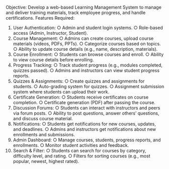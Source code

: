 Objective: Develop a web-based Learning Management System to
manage and deliver training materials, track employee progress, and
handle certifications.
Features Required:
1. User Authentication:
○ Admin and student login systems.
○ Role-based access (Admin, Instructor, Student).
2. Course Management:
○ Admins can create courses, upload course materials (videos,
PDFs, PPTs).
○ Categorize courses based on topics.
○ Ability to update course details (e.g., name, description,
materials).
3. Course Enrollment:
○ Students can browse courses and enroll.
○ Ability to view course details before enrolling.
4. Progress Tracking:
○ Track student progress (e.g., modules completed, quizzes
passed).
○ Admins and instructors can view student progress reports.
5. Quizzes & Assignments:
○ Create quizzes and assignments for students.
○ Auto-grading system for quizzes.
○ Assignment submission system where students can upload
their work.
6. Certificate Generation:
○ Students receive certificates on course completion.
○ Certificate generation (PDF) after passing the course.
7. Discussion Forums:
○ Students can interact with instructors and peers via forum
posts.
○ Ability to post questions, answer others’ questions, and
discuss course material.
8. Notifications:
○ Students get notifications for new courses, updates, and
deadlines.
○ Admins and instructors get notifications about new
enrollments and submissions.
9. Admin Dashboard:
○ Manage courses, students, progress reports, and
enrollments.
○ Monitor student activities and feedback.
10. Search & Filter:
○ Students can search for courses by category, difficulty level,
and rating.
○ Filters for sorting courses (e.g., most popular, newest,
highest rated).
